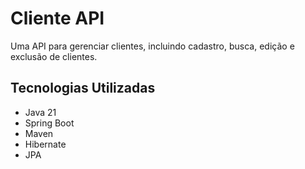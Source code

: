 # Cliente API

Uma API para gerenciar clientes, incluindo cadastro, busca, edição e exclusão de clientes.

## Tecnologias Utilizadas

- Java 21
- Spring Boot
- Maven
- Hibernate
- JPA






